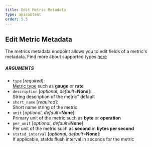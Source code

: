 ```yaml
---
title: Edit Metric Metadata
type: apicontent
order: 5.5
---
```

## Edit Metric Metadata

The metrics metadata endpoint allows you to edit fields of a metric's metadata.
Find more about supported types [here](/developers/metrictypes)
##### ARGUMENTS
* `type` [*required*]:  
    [Metric type](/developers/metrictypes) such as **gauge** or **rate**
* `description` [*optional*, *default*=**None**]:  
    String description of the metric" default
* `short_name` [*required*]:  
    Short name string of the metric
* `unit` [*optional*, *default*=**None**]:  
    Primary unit of the metric such as **byte** or **operation**
* `per_unit` [*optional*, *default*=**None**]:  
    Per unit of the metric such as **second** in **bytes per second**
* `statsd_interval` [*optional*, *default*=**None**]:  
    If applicable, statds flush interval in seconds for the metric